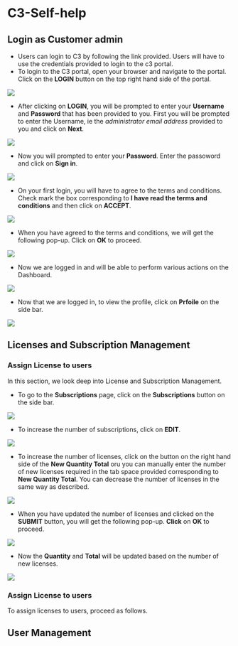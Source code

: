 # C3-Self-help


## Login as Customer admin  

* Users can login to C3 by following the link provided. Users will have to use the credentials provided to login to the c3 portal. 
* To login to the C3 portal, open your browser and navigate to the portal. Click on the **LOGIN** button on the top right hand side of the portal.  

<img src="/Images/C3-image-1.jpg">  

* After clicking on **LOGIN**, you will be prompted to enter your **Username** and **Password** that has been provided to you. First you will be prompted to enter the Username, ie the *administrator email address* provided to you and click on **Next**.

<img src="/Images/C3-image-2.jpg">  

* Now you will prompted to enter your **Password**. Enter the passoword and click on **Sign in**.

<img src="/Images/C3-image-3.jpg">  

* On your first login, you will have to agree to the terms and conditions. Check mark the box corresponding to **I have read the terms and conditions** and then click on **ACCEPT**.

<img src="/Images/C3-image-4.jpg">  

* When you have agreed to the terms and conditions, we will get the following pop-up. Click on **OK** to proceed.

<img src="/Images/C3-image-5.jpg">

* Now we are logged in and will be able to perform various actions on the Dashboard.

<img src="/Images/C3-image-6.jpg">

* Now that we are logged in, to view the profile, click on **Prfoile** on the side bar.  

<img src="/Images/C3-image-7.jpg">  

## Licenses and Subscription Management

### Assign License to users

In this section, we look deep into License and Subscription Management.

* To go to the **Subscriptions** page, click on the **Subscriptions** button on the side bar.

<img src="/Images/C3-image-8.jpg">  

* To increase the number of subscriptions, click on **EDIT**.  

<img src="/Images/C3-image-9.jpg">  

* To increase the number of licenses, click on the button on the right hand side of the **New Quantity Total** oru you can manually enter the number of new licenses required in the tab space provided corresponding to **New Quantity Total**. You can decrease the number of licenses in the same way as described.   

<img src="/Images/C3-image-10.jpg">  

* When you have updated the number of licenses and clicked on the **SUBMIT** button, you will get the following pop-up. **Click** on **OK** to proceed.

<img src="/Images/C3-image-11.jpg">  

*  Now the **Quantity** and **Total** will be updated based on the number of new licenses.  

<img src="/Images/C3-image-12.jpg">   

### Assign License to users

To assign licenses to users, proceed as follows.  


## User Management




